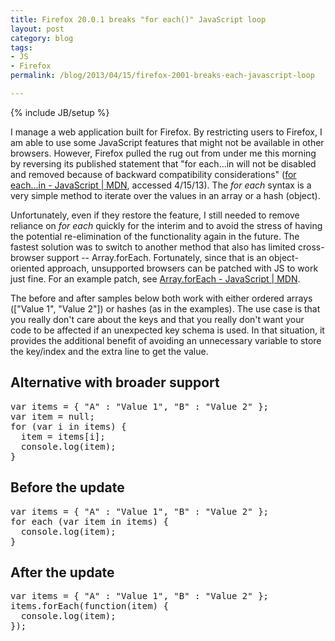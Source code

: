 ```yaml
---
title: Firefox 20.0.1 breaks "for each()" JavaScript loop
layout: post
category: blog
tags:
- JS
- Firefox
permalink: /blog/2013/04/15/firefox-2001-breaks-each-javascript-loop

---
```

{% include JB/setup %}
<div id="node-271" class="node node-blog node-promoted">
  <div class="content clearfix">
    <div class="field field-name-body field-type-text-with-summary field-label-hidden"><div class="field-items"><div class="field-item even"><p>I manage a web application built for Firefox. By restricting users to Firefox, I am able to use some JavaScript features that might not be available in other browsers. However, Firefox pulled the rug out from under me this morning by reversing its published statement that "for each...in will not be disabled and removed because of backward compatibility considerations" (<a href="https://developer.mozilla.org/en-US/docs/JavaScript/Reference/Statements/for_each...in">for each...in - JavaScript | MDN</a>, accessed 4/15/13). The <em>for each</em> syntax is a very simple method to iterate over the values in an array or a hash (object).</p>
<p>Unfortunately, even if they restore the feature, I still needed to remove reliance on <em>for each</em> quickly for the interim and to avoid the stress of having the potential re-elimination of the functionality again in the future. The fastest solution was to switch to another method that also has limited cross-browser support -- Array.forEach. Fortunately, since that is an object-oriented approach, unsupported browsers can be patched with JS to work just fine. For an example patch, see <a href="https://developer.mozilla.org/en-US/docs/JavaScript/Reference/Global_Objects/Array/forEach">Array.forEach - JavaScript | MDN</a>.</p>
<p>The before and after samples below both work with either ordered arrays (["Value 1", "Value 2"]) or hashes (as in the examples). The use case is that you really don't care about the keys and that you really don't want your code to be affected if an unexpected key schema is used. In that situation, it provides the additional benefit of avoiding an unnecessary variable to store the key/index and the extra line to get the value.</p>
<h2>
	Alternative with broader support</h2>
<pre class="brush:jscript">
var items = { "A" : "Value 1", "B" : "Value 2" };
var item = null;
for (var i in items) {
  item = items[i];
  console.log(item);
}</pre>
<h2>
	Before the update</h2>
<pre class="brush:jscript">
var items = { "A" : "Value 1", "B" : "Value 2" };
for each (var item in items) {
  console.log(item);
}</pre>
<h2>
	After the update</h2>
<pre class="brush:jscript">
var items = { "A" : "Value 1", "B" : "Value 2" };
items.forEach(function(item) {
  console.log(item);
});</pre>
</div></div></div>  </div>
</div>

